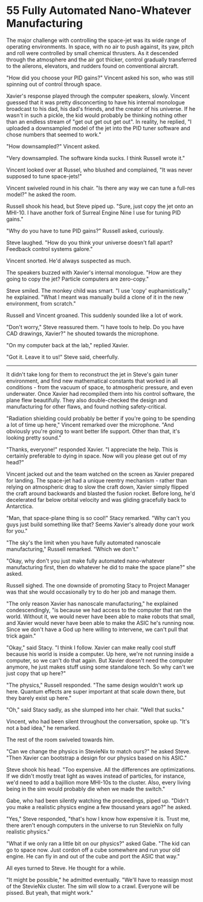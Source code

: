 # 55 Fully Automated Nano-Whatever Manufacturing

The major challenge with controlling the space-jet was its wide range of operating environments. In space, with no air to push against, its yaw, pitch and roll were controlled by small chemical thrusters. As it descended through the atmosphere and the air got thicker, control gradually transferred to the ailerons, elevators, and rudders found on conventional aircraft.

"How did you choose your PID gains?" Vincent asked his son, who was still spinning out of control through space.

Xavier's response played through the computer speakers, slowly. Vincent guessed that it was pretty disconcerting to have his internal monologue broadcast to his dad, his dad's friends, and the creator of his universe. If he wasn't in such a pickle, the kid would probably be thinking nothing other than an endless stream of "get out get out get out". In reality, he replied, "I uploaded a downsampled model of the jet into the PID tuner software and chose numbers that seemed to work."

"How downsampled?" Vincent asked.

"Very downsampled. The software kinda sucks. I think Russell wrote it."

Vincent looked over at Russel, who blushed and complained, "It was never supposed to tune space-jets!"

Vincent swiveled round in his chair. "Is there any way we can tune a full-res model?" he asked the room.

Russell shook his head, but Steve piped up. "Sure, just copy the jet onto an MHI-10. I have another fork of Surreal Engine Nine I use for tuning PID gains."

"Why do you have to tune PID gains?" Russell asked, curiously.

Steve laughed. "How do you think your universe doesn't fall apart? Feedback control systems galore."

Vincent snorted. He'd always suspected as much.

The speakers buzzed with Xavier's internal monologue. "How are they going to copy the jet? Particle computers are zero-copy."

Steve smiled. The monkey child was smart. "I use 'copy' euphamistically," he explained. "What I meant was manually build a clone of it in the new environment, from scratch."

Russell and Vincent groaned. This suddenly sounded like a lot of work.

"Don't worry," Steve reassured them. "I have tools to help. Do you have CAD drawings, Xavier?" he shouted towards the microphone.

"On my computer back at the lab," replied Xavier.

"Got it. Leave it to us!" Steve said, cheerfully.

******

It didn't take long for them to reconstruct the jet in Steve's gain tuner environment, and find new mathematical constants that worked in all conditions - from the vacuum of space, to atmospheric pressure, and even underwater. Once Xavier had recompiled them into his control software, the plane flew beautifully. They also double-checked the design and manufacturing for other flaws, and found nothing safety-critical.

"Radiation shielding could probably be better if you're going to be spending a lot of time up here," Vincent remarked over the microphone. "And obviously you're going to want better life support. Other than that, it's looking pretty sound."

"Thanks, everyone!" responded Xavier. "I appreciate the help. This is certainly preferable to dying in space. Now will you please get out of my head?"

Vincent jacked out and the team watched on the screen as Xavier prepared for landing. The space-jet had a unique reentry mechanism - rather than relying on atmospheric drag to slow the craft down, Xavier simply flipped the craft around backwards and blasted the fusion rocket. Before long, he'd decelerated far below orbital velocity and was gliding gracefully back to Antarctica.

"Man, that space-plane thing is so cool!" Stacy remarked. "Why can't you guys just build something like that? Seems Xavier's already done your work for you."

"The sky's the limit when you have fully automated nanoscale manufacturing," Russell remarked. "Which we don't."

"Okay, why don't you just make fully automated nano-whatever manufacturing first, then do whatever he did to make the space plane?" she asked.

Russell sighed. The one downside of promoting Stacy to Project Manager was that she would occasionally try to do her job and manage them.

"The only reason Xavier has nanoscale manufacturing," he explained condescendingly, "is because we had access to the computer that ran the world. Without it, we would never have been able to make robots that small, and Xavier would never have been able to make the ASIC he's running now. Since we don't have a God up here willing to intervene, we can't pull that trick again."

"Okay," said Stacy. "I think I follow. Xavier can make really cool stuff because his world is inside a computer. Up here, we're not running inside a computer, so we can't do that again. But Xavier doesn't need the computer anymore, he just makes stuff using some standalone tech. So why can't we just copy that up here?"

"The physics," Russell responded. "The same design wouldn't work up here. Quantum effects are super important at that scale down there, but they barely exist up here."

"Oh," said Stacy sadly, as she slumped into her chair. "Well that sucks."

Vincent, who had been silent throughout the conversation, spoke up. "It's not a bad idea," he remarked.

The rest of the room swiveled towards him.

"Can we change the physics in StevieNix to match ours?" he asked Steve. "Then Xavier can bootstrap a design for our physics based on his ASIC."

Steve shook his head. "Too expensive. All the differences are optimizations. If we didn't mostly treat light as waves instead of particles, for instance, we'd need to add a bajillion more MHI-10s to the cluster. Also, every living being in the sim would probably die when we made the switch."

Gabe, who had been silently watching the proceedings, piped up. "Didn't you make a realistic physics engine a few thousand years ago?" he asked.

"Yes," Steve responded, "that's how I know how expensive it is. Trust me, there aren't enough computers in the universe to run StevieNix on fully realistic physics."

"What if we only ran a little bit on our physics?" asked Gabe. "The kid can go to space now. Just cordon off a cube somewhere and run your old engine. He can fly in and out of the cube and port the ASIC that way."

All eyes turned to Steve. He thought for a while.

"It might be possible," he admitted eventually. "We'll have to reassign most of the StevieNix cluster. The sim will slow to a crawl. Everyone will be pissed. But yeah, that might work."
